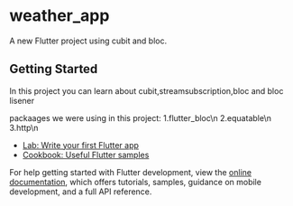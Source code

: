 # weather_app

A new Flutter project using cubit and bloc.

## Getting Started

In this project you can learn about cubit,streamsubscription,bloc and bloc lisener

packaages we were using in this project:
                                        1.flutter_bloc\n
                                        2.equatable\n
                                        3.http\n
                                        

- [Lab: Write your first Flutter app](https://docs.flutter.dev/get-started/codelab)
- [Cookbook: Useful Flutter samples](https://docs.flutter.dev/cookbook)

For help getting started with Flutter development, view the
[online documentation](https://docs.flutter.dev/), which offers tutorials,
samples, guidance on mobile development, and a full API reference.
